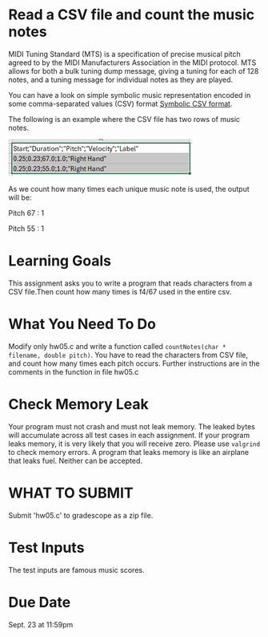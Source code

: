 # Read a CSV file and count the music notes

MIDI Tuning Standard (MTS) is a specification of precise musical pitch agreed to by the MIDI Manufacturers Association in the MIDI protocol. MTS allows for both a bulk tuning dump message, giving a tuning for each of 128 notes, and a tuning message for individual notes as they are played. 

You can have a look on simple symbolic music representation encoded in some comma-separated values (CSV) format [Symbolic CSV format](https://www.audiolabs-erlangen.de/resources/MIR/FMP/C1/C1S2_CSV.html). 

The following is an example where the CSV file has two rows of music notes.

![image](https://github.com/Purdue-ECE264-002-Fall2024-stage/HW05-Count-Music-Notes/blob/main/musicCSV.JPG)

As we count how many times each unique music note is used, the output will be:

Pitch 67 : 1

Pitch 55 : 1

Learning Goals 
==============

This assignment asks you to write a program that reads characters from a CSV file.Then count how many times is f4/67 used in the entire csv. 

What You Need To Do
===================

Modify only hw05.c and write a function called `countNotes(char * filename, double pitch)`. You have to read the characters from CSV file, and count how many times each pitch occurs. Further instructions are in the comments in the function in file hw05.c

Check Memory Leak
=================

Your program must not crash and must not leak memory. The leaked bytes will
accumulate across all test cases in each assignment. If your program
leaks memory, it is very likely that you will receive zero.  Please
use `valgrind` to check memory errors. A program that leaks memory is
like an airplane that leaks fuel. Neither can be accepted. 

WHAT TO SUBMIT
==============

Submit 'hw05.c' to gradescope as a zip file.

Test Inputs
===========

The test inputs are famous music scores. 

Due Date
=========
Sept. 23 at 11:59pm
